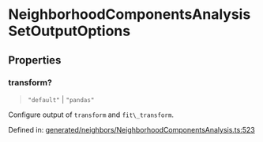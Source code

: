 # NeighborhoodComponentsAnalysisSetOutputOptions

## Properties

### transform?

> `"default"` \| `"pandas"`

Configure output of `transform` and `fit\_transform`.

Defined in:  [generated/neighbors/NeighborhoodComponentsAnalysis.ts:523](https://github.com/transitive-bullshit/scikit-learn-ts/blob/122b3c0/packages/sklearn/src/generated/neighbors/NeighborhoodComponentsAnalysis.ts#L523)
